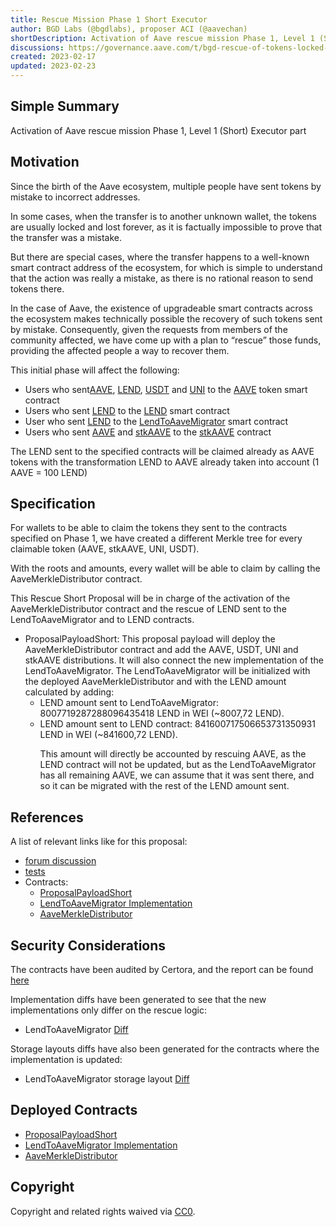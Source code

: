 ```yaml
---
title: Rescue Mission Phase 1 Short Executor
author: BGD Labs (@bgdlabs), proposer ACI (@aavechan)
shortDescription: Activation of Aave rescue mission Phase 1, Level 1 (Short) Executor part
discussions: https://governance.aave.com/t/bgd-rescue-of-tokens-locked-on-aave-overview-and-phase-1/8150/1
created: 2023-02-17
updated: 2023-02-23
---
```



## Simple Summary
Activation of Aave rescue mission Phase 1, Level 1 (Short) Executor part

## Motivation
Since the birth of the Aave ecosystem, multiple people have sent tokens by mistake to incorrect addresses.

In some cases, when the transfer is to another unknown wallet, the tokens are usually locked and lost forever, as it is factually impossible to prove that the transfer was a mistake.

But there are special cases, where the transfer happens to a well-known smart contract address of the ecosystem, for which is simple to understand that the action was really a mistake, as there is no rational reason to send tokens there.

In the case of Aave, the existence of upgradeable smart contracts across the ecosystem makes technically possible the recovery of such tokens sent by mistake. Consequently, given the requests from members of the community affected, we have come up with a plan to “rescue” those funds, providing the affected people a way to recover them.

This initial phase will affect the following:

- Users who sent[AAVE](https://etherscan.io/token/0x7fc66500c84a76ad7e9c93437bfc5ac33e2ddae9), [LEND](https://etherscan.io/token/0x80fB784B7eD66730e8b1DBd9820aFD29931aab03), [USDT](https://etherscan.io/token/0xdac17f958d2ee523a2206206994597c13d831ec7) and [UNI](https://etherscan.io/token/0x1f9840a85d5af5bf1d1762f925bdaddc4201f984) to the [AAVE](https://etherscan.io/token/0x7fc66500c84a76ad7e9c93437bfc5ac33e2ddae9) token smart contract
- Users who sent [LEND](https://etherscan.io/token/0x80fB784B7eD66730e8b1DBd9820aFD29931aab03) to the [LEND](https://etherscan.io/token/0x80fB784B7eD66730e8b1DBd9820aFD29931aab03) smart contract
- User who sent [LEND](https://etherscan.io/token/0x80fB784B7eD66730e8b1DBd9820aFD29931aab03) to the [LendToAaveMigrator](https://etherscan.io/address/0x317625234562B1526Ea2FaC4030Ea499C5291de4) smart contract
- Users who sent [AAVE](https://etherscan.io/token/0x7fc66500c84a76ad7e9c93437bfc5ac33e2ddae9) and [stkAAVE](https://etherscan.io/token/0x4da27a545c0c5b758a6ba100e3a049001de870f5) to the [stkAAVE](https://etherscan.io/token/0x4da27a545c0c5b758a6ba100e3a049001de870f5) contract

The LEND sent to the specified contracts will be claimed already as AAVE tokens with the transformation LEND to AAVE already taken into account (1 AAVE = 100 LEND)

## Specification

For wallets to be able to claim the tokens they sent to the contracts specified on Phase 1, we have created a different Merkle tree for every claimable token (AAVE, stkAAVE, UNI, USDT).

With the roots and amounts, every wallet will be able to claim by calling the AaveMerkleDistributor contract.

This Rescue Short Proposal will be in charge of the activation of the AaveMerkleDistributor contract and the rescue of LEND sent to the LendToAaveMigrator and to LEND contracts.

- ProposalPayloadShort: This proposal payload will deploy the AaveMerkleDistributor contract and add the AAVE, USDT, UNI and stkAAVE distributions. It will also connect the new implementation of the LendToAaveMigrator. The LendToAaveMigrator will be initialized with the deployed AaveMerkleDistributor and with the LEND amount calculated by adding:
    - LEND amount sent to LendToAaveMigrator: 8007719287288096435418 LEND in WEI (~8007,72 LEND).
    - LEND amount sent to LEND contract: 841600717506653731350931 LEND in WEI (~841600,72 LEND).<p>
This amount will directly be accounted by rescuing AAVE, as the LEND contract will not be updated, but as the LendToAaveMigrator has all remaining AAVE, we can assume that it was sent there, and so it can be migrated with the rest of the LEND amount sent.
## References

A list of relevant links like for this proposal:

- [forum discussion](https://governance.aave.com/t/bgd-rescue-of-tokens-locked-on-aave-overview-and-phase-1/8150/1)
- [tests](https://github.com/bgd-labs/rescue-mission-phase-1/tree/master/test) 
- Contracts:
  - [ProposalPayloadShort](https://github.com/bgd-labs/rescue-mission-phase-1/blob/master/src/contracts/ProposalPayloadShort.sol)
  - [LendToAaveMigrator Implementation](https://github.com/bgd-labs/rescue-mission-phase-1/blob/master/src/contracts/LendToAaveMigrator.sol)
  - [AaveMerkleDistributor](https://github.com/bgd-labs/rescue-mission-phase-1/blob/master/src/contracts/AaveMerkleDistributor.sol)

## Security Considerations

The contracts have been audited by Certora, and the report can be found [here](https://github.com/bgd-labs/rescue-mission-phase-1/tree/master/certora)

Implementation diffs have been generated to see that the new implementations only differ on the rescue logic:

- LendToAaveMigrator [Diff](https://github.com/bgd-labs/rescue-mission-phase-1/blob/master/diffs/LendToAaveMigrator-diff.md)

Storage layouts diffs have also been generated for the contracts where the implementation is updated:

- LendToAaveMigrator storage layout [Diff](https://github.com/bgd-labs/rescue-mission-phase-1/blob/master/diffs/rescue_LendToAaveMigrator_layout_diff.md)

## Deployed Contracts
- [ProposalPayloadShort](https://etherscan.io/address/0x4A4c73d563395ad827511F70097d4Ef82E653805)
- [LendToAaveMigrator Implementation](https://etherscan.io/address/0x7b62461a3570c6AC8a9f8330421576e417B71EE7)
- [AaveMerkleDistributor](https://etherscan.io/address/0xa88c6D90eAe942291325f9ae3c66f3563B93FE10)

## Copyright

Copyright and related rights waived via [CC0](https://creativecommons.org/publicdomain/zero/1.0/).